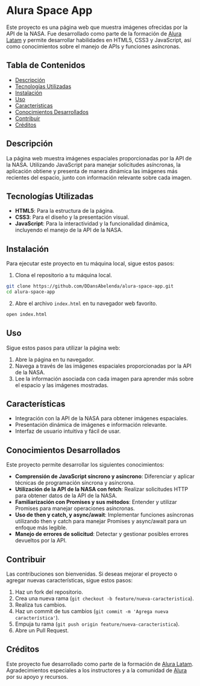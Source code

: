# Alura Space App 

Este proyecto es una página web que muestra imágenes ofrecidas por la API de la NASA. Fue desarrollado como parte de la formación de [Alura Latam](http://www.aluracursos.com/) y permite desarrollar habilidades en HTML5, CSS3 y JavaScript, así como conocimientos sobre el manejo de APIs y funciones asíncronas.

## Tabla de Contenidos

- [Descripción](#descripción)
- [Tecnologías Utilizadas](#tecnologías-utilizadas)
- [Instalación](#instalación)
- [Uso](#uso)
- [Características](#características)
- [Conocimientos Desarrollados](#conocimientos-desarrollados)
- [Contribuir](#contribuir)
- [Créditos](#créditos)

## Descripción

La página web muestra imágenes espaciales proporcionadas por la API de la NASA. Utilizando JavaScript para manejar solicitudes asíncronas, la aplicación obtiene y presenta de manera dinámica las imágenes más recientes del espacio, junto con información relevante sobre cada imagen.

## Tecnologías Utilizadas

- **HTML5**: Para la estructura de la página.
- **CSS3**: Para el diseño y la presentación visual.
- **JavaScript**: Para la interactividad y la funcionalidad dinámica, incluyendo el manejo de la API de la NASA.

## Instalación

Para ejecutar este proyecto en tu máquina local, sigue estos pasos:

1. Clona el repositorio a tu máquina local.

```bash
git clone https://github.com/DDansAbelenda/alura-space-app.git
cd alura-space-app
```

2. Abre el archivo `index.html` en tu navegador web favorito.

```bash
open index.html
```

## Uso

Sigue estos pasos para utilizar la página web:

1. Abre la página en tu navegador.
2. Navega a través de las imágenes espaciales proporcionadas por la API de la NASA.
3. Lee la información asociada con cada imagen para aprender más sobre el espacio y las imágenes mostradas.

## Características

- Integración con la API de la NASA para obtener imágenes espaciales.
- Presentación dinámica de imágenes e información relevante.
- Interfaz de usuario intuitiva y fácil de usar.

## Conocimientos Desarrollados

Este proyecto permite desarrollar los siguientes conocimientos:

- **Comprensión de JavaScript síncrono y asíncrono**: Diferenciar y aplicar técnicas de programación síncrona y asíncrona.
- **Utilización de la API de la NASA con fetch**: Realizar solicitudes HTTP para obtener datos de la API de la NASA.
- **Familiarización con Promises y sus métodos**: Entender y utilizar Promises para manejar operaciones asíncronas.
- **Uso de then y catch, y async/await**: Implementar funciones asíncronas utilizando then y catch para manejar Promises y async/await para un enfoque más legible.
- **Manejo de errores de solicitud**: Detectar y gestionar posibles errores devueltos por la API.

## Contribuir

Las contribuciones son bienvenidas. Si deseas mejorar el proyecto o agregar nuevas características, sigue estos pasos:

1. Haz un fork del repositorio.
2. Crea una nueva rama (`git checkout -b feature/nueva-caracteristica`).
3. Realiza tus cambios.
4. Haz un commit de tus cambios (`git commit -m 'Agrega nueva característica'`).
5. Empuja tu rama (`git push origin feature/nueva-caracteristica`).
6. Abre un Pull Request.

## Créditos

Este proyecto fue desarrollado como parte de la formación de [Alura Latam](http://www.aluracursos.com/). Agradecimientos especiales a los instructores y a la comunidad de [Alura](http://www.aluracursos.com/) por su apoyo y recursos.
